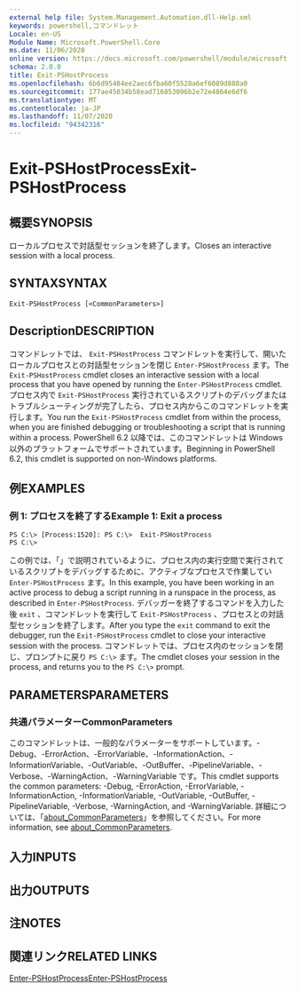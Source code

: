 ```yaml
---
external help file: System.Management.Automation.dll-Help.xml
keywords: powershell,コマンドレット
Locale: en-US
Module Name: Microsoft.PowerShell.Core
ms.date: 11/06/2020
online version: https://docs.microsoft.com/powershell/module/microsoft.powershell.core/exit-pshostprocess?view=powershell-5.1&WT.mc_id=ps-gethelp
schema: 2.0.0
title: Exit-PSHostProcess
ms.openlocfilehash: 6b6d95484ee2aec6fba60f5528a6ef6089d888a0
ms.sourcegitcommit: 177ae45034b58ead716853096b2e72e4864e6df6
ms.translationtype: MT
ms.contentlocale: ja-JP
ms.lasthandoff: 11/07/2020
ms.locfileid: "94342316"
---
```

# <span data-ttu-id="e30b0-103">Exit-PSHostProcess</span><span class="sxs-lookup"><span data-stu-id="e30b0-103">Exit-PSHostProcess</span></span>

## <span data-ttu-id="e30b0-104">概要</span><span class="sxs-lookup"><span data-stu-id="e30b0-104">SYNOPSIS</span></span>
<span data-ttu-id="e30b0-105">ローカルプロセスで対話型セッションを終了します。</span><span class="sxs-lookup"><span data-stu-id="e30b0-105">Closes an interactive session with a local process.</span></span>

## <span data-ttu-id="e30b0-106">SYNTAX</span><span class="sxs-lookup"><span data-stu-id="e30b0-106">SYNTAX</span></span>

```
Exit-PSHostProcess [<CommonParameters>]
```

## <span data-ttu-id="e30b0-107">Description</span><span class="sxs-lookup"><span data-stu-id="e30b0-107">DESCRIPTION</span></span>

<span data-ttu-id="e30b0-108">コマンドレットでは、 `Exit-PSHostProcess` コマンドレットを実行して、開いたローカルプロセスとの対話型セッションを閉じ `Enter-PSHostProcess` ます。</span><span class="sxs-lookup"><span data-stu-id="e30b0-108">The `Exit-PSHostProcess` cmdlet closes an interactive session with a local process that you have opened by running the `Enter-PSHostProcess` cmdlet.</span></span> <span data-ttu-id="e30b0-109">プロセス内で `Exit-PSHostProcess` 実行されているスクリプトのデバッグまたはトラブルシューティングが完了したら、プロセス内からこのコマンドレットを実行します。</span><span class="sxs-lookup"><span data-stu-id="e30b0-109">You run the `Exit-PSHostProcess` cmdlet from within the process, when you are finished debugging or troubleshooting a script that is running within a process.</span></span> <span data-ttu-id="e30b0-110">PowerShell 6.2 以降では、このコマンドレットは Windows 以外のプラットフォームでサポートされています。</span><span class="sxs-lookup"><span data-stu-id="e30b0-110">Beginning in PowerShell 6.2, this cmdlet is supported on non-Windows platforms.</span></span>

## <span data-ttu-id="e30b0-111">例</span><span class="sxs-lookup"><span data-stu-id="e30b0-111">EXAMPLES</span></span>

### <span data-ttu-id="e30b0-112">例 1: プロセスを終了する</span><span class="sxs-lookup"><span data-stu-id="e30b0-112">Example 1: Exit a process</span></span>

```
PS C:\> [Process:1520]: PS C:\>  Exit-PSHostProcess
PS C:\>
```

<span data-ttu-id="e30b0-113">この例では、「」で説明されているように、プロセス内の実行空間で実行されているスクリプトをデバッグするために、アクティブなプロセスで作業してい `Enter-PSHostProcess` ます。</span><span class="sxs-lookup"><span data-stu-id="e30b0-113">In this example, you have been working in an active process to debug a script running in a runspace in the process, as described in `Enter-PSHostProcess`.</span></span> <span data-ttu-id="e30b0-114">デバッガーを終了するコマンドを入力した後 `exit` 、コマンドレットを実行して `Exit-PSHostProcess` 、プロセスとの対話型セッションを終了します。</span><span class="sxs-lookup"><span data-stu-id="e30b0-114">After you type the `exit` command to exit the debugger, run the `Exit-PSHostProcess` cmdlet to close your interactive session with the process.</span></span>
<span data-ttu-id="e30b0-115">コマンドレットでは、プロセス内のセッションを閉じ、プロンプトに戻り `PS C:\>` ます。</span><span class="sxs-lookup"><span data-stu-id="e30b0-115">The cmdlet closes your session in the process, and returns you to the `PS C:\>` prompt.</span></span>

## <span data-ttu-id="e30b0-116">PARAMETERS</span><span class="sxs-lookup"><span data-stu-id="e30b0-116">PARAMETERS</span></span>

### <span data-ttu-id="e30b0-117">共通パラメーター</span><span class="sxs-lookup"><span data-stu-id="e30b0-117">CommonParameters</span></span>

<span data-ttu-id="e30b0-118">このコマンドレットは、一般的なパラメーターをサポートしています。-Debug、-ErrorAction、-ErrorVariable、-InformationAction、-InformationVariable、-OutVariable、-OutBuffer、-PipelineVariable、-Verbose、-WarningAction、-WarningVariable です。</span><span class="sxs-lookup"><span data-stu-id="e30b0-118">This cmdlet supports the common parameters: -Debug, -ErrorAction, -ErrorVariable, -InformationAction, -InformationVariable, -OutVariable, -OutBuffer, -PipelineVariable, -Verbose, -WarningAction, and -WarningVariable.</span></span> <span data-ttu-id="e30b0-119">詳細については、「[about_CommonParameters](https://go.microsoft.com/fwlink/?LinkID=113216)」を参照してください。</span><span class="sxs-lookup"><span data-stu-id="e30b0-119">For more information, see [about_CommonParameters](https://go.microsoft.com/fwlink/?LinkID=113216).</span></span>

## <span data-ttu-id="e30b0-120">入力</span><span class="sxs-lookup"><span data-stu-id="e30b0-120">INPUTS</span></span>

## <span data-ttu-id="e30b0-121">出力</span><span class="sxs-lookup"><span data-stu-id="e30b0-121">OUTPUTS</span></span>

## <span data-ttu-id="e30b0-122">注</span><span class="sxs-lookup"><span data-stu-id="e30b0-122">NOTES</span></span>

## <span data-ttu-id="e30b0-123">関連リンク</span><span class="sxs-lookup"><span data-stu-id="e30b0-123">RELATED LINKS</span></span>

[<span data-ttu-id="e30b0-124">Enter-PSHostProcess</span><span class="sxs-lookup"><span data-stu-id="e30b0-124">Enter-PSHostProcess</span></span>](Enter-PSHostProcess.md)
